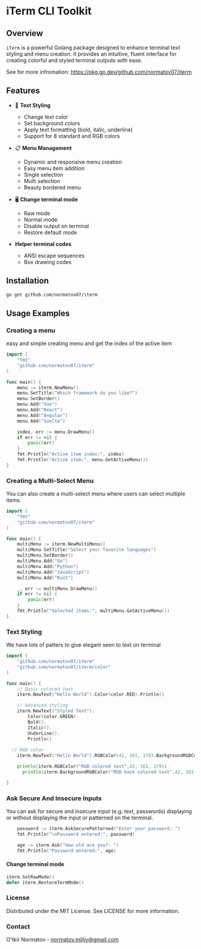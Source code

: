 # iTerm CLI Toolkit

## Overview

`iTerm` is a powerful Golang package designed to enhance terminal text styling and menu creation. It provides an intuitive, fluent interface for creating colorful and styled terminal outputs with ease.

See for more infromation: https://pkg.go.dev/github.com/normatov07/iterm

## Features

- 🎨 **Text Styling**
  - Change text color
  - Set background colors
  - Apply text formatting (bold, italic, underline)
  - Support for 8 standard and RGB colors

- 📋 **Menu Management**
  - Dynamic and responsive menu creation
  - Easy menu item addition
  - Single selection
  - Multi selection
  - Beauty bordered menu

- 🖥️ **Change terminal mode**
  - Raw mode
  - Normal mode
  - Disable output on terminal
  - Restore default mode

- **Helper terminal codes**
  - ANSI escape sequences
  - Box drawing codes

## Installation

```bash
go get github.com/normatov07/iterm
```


## Usage Examples

### Creating a menu

easy and simple creating menu and get the index of the active item

```go
import (
    "fmt"
    "github.com/normatov07/iterm"
)

func main() {
    menu := iterm.NewMenu()
    menu.SetTitle("Which framework do you like?")
    menu.SetBorder()
    menu.Add("Vue")
    menu.Add("React")
    menu.Add("Angular")
    menu.Add("Svelte")

    index, err := menu.DrawMenu()
    if err != nil {
        panic(err)
    }
    fmt.Println("Active item index:", index)
    fmt.Println("Active item:", menu.GetActiveMenu())
}
```

### Creating a Multi-Select Menu

You can also create a multi-select menu where users can select multiple items.

```go
import (
    "fmt"
    "github.com/normatov07/iterm"
)

func main() {
    multiMenu := iterm.NewMultiMenu()
    multiMenu.SetTitle("Select your favorite languages")
    multiMenu.SetBorder()
    multiMenu.Add("Go")
    multiMenu.Add("Python")
    multiMenu.Add("JavaScript")
    multiMenu.Add("Rust")

    _, err := multiMenu.DrawMenu()
    if err != nil {
        panic(err)
    }
    fmt.Println("Selected items:", multiMenu.GetActiveMenu())
}
```

### Text Styling

  We have lots of patters to give elegant seen to text on terminal

```go
import (
    "github.com/normatov07/iterm"
    "github.com/normatov07/iterm/color"
)

func main() {
    // Basic colored text
    iterm.NewText("Hello World").Color(color.RED).Println()

    // Advanced styling
    iterm.NewText("Styled Text").
        Color(color.GREEN).
        Bold().
        Italic().
        UnderLine().
        Println()
  
  // RGB color
    iterm.NewText("Hello World").RGBColor(42, 161, 179).BackgroundRGBColor(0, 0, 0).Println()

    println(iterm.RGBColor("RGB colored text",42, 161, 179))
	  println(iterm.BackgroundRGBColor("RGB back colored text",42, 161, 179))

}
```
### Ask Secure And Insecure Inputs
You can ask for secure and insecure input (e.g: text, passwords) displaying or without displaying the input or patterned on the terminal.

```go
    password := iterm.AskSecurePatterned("Enter your password: ")
    fmt.Println("\nPassword entered:", password)

    age := iterm.Ask("How old are you?: ")
    fmt.Println("Password entered:", age)
```

#### Change terminal mode

```go
iterm.SetRawMode()
defer iterm.RestoreTermMode()
```

### License
Distributed under the MIT License. See LICENSE for more information.

### Contact
O'tkir Normatov - normatov.milliy@gmail.com

